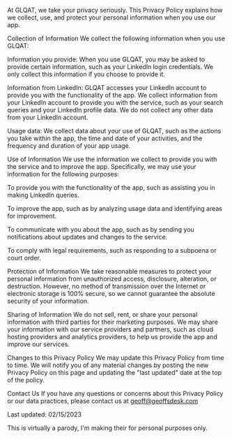 At GLQAT, we take your privacy seriously. This Privacy Policy explains how we collect, use, and protect your personal information when you use our app.

Collection of Information
We collect the following information when you use GLQAT:

Information you provide: When you use GLQAT, you may be asked to provide certain information, such as your LinkedIn login credentials. We only collect this information if you choose to provide it.

Information from LinkedIn: GLQAT accesses your LinkedIn account to provide you with the functionality of the app. We collect information from your LinkedIn account to provide you with the service, such as your search queries and your LinkedIn profile data. We do not collect any other data from your LinkedIn account.

Usage data: We collect data about your use of GLQAT, such as the actions you take within the app, the time and date of your activities, and the frequency and duration of your app usage.

Use of Information
We use the information we collect to provide you with the service and to improve the app. Specifically, we may use your information for the following purposes:

To provide you with the functionality of the app, such as assisting you in making LinkedIn queries.

To improve the app, such as by analyzing usage data and identifying areas for improvement.

To communicate with you about the app, such as by sending you notifications about updates and changes to the service.

To comply with legal requirements, such as responding to a subpoena or court order.

Protection of Information
We take reasonable measures to protect your personal information from unauthorized access, disclosure, alteration, or destruction. However, no method of transmission over the Internet or electronic storage is 100% secure, so we cannot guarantee the absolute security of your information.

Sharing of Information
We do not sell, rent, or share your personal information with third parties for their marketing purposes. We may share your information with our service providers and partners, such as cloud hosting providers and analytics providers, to help us provide the app and improve our services.

Changes to this Privacy Policy
We may update this Privacy Policy from time to time. We will notify you of any material changes by posting the new Privacy Policy on this page and updating the "last updated" date at the top of the policy.

Contact Us
If you have any questions or concerns about this Privacy Policy or our data practices, please contact us at geoff@geoffsdesk.com

Last updated: 02/15/2023

This is virtually a parody, I'm making their for personal purposes only.
